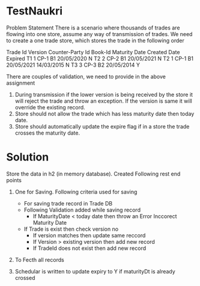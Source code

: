 # TestNaukri

Problem Statement
There is a scenario where thousands of trades are flowing into one store, assume any way of transmission of trades. We need to create a one trade store, which stores the trade in the following order

Trade Id	Version	Counter-Party Id	Book-Id	Maturity Date	Created Date	Expired
T1	1	CP-1	B1	20/05/2020	<today date>	N
T2	2	CP-2	B1	20/05/2021	<today date>	N
T2	1	CP-1	B1	20/05/2021	14/03/2015	N
T3	3	CP-3	B2	20/05/2014	<today date>	Y

There are couples of validation, we need to provide in the above assignment
1.	During transmission if the lower version is being received by the store it will reject the trade and throw an exception. If the version is same it will override the existing record.
2.	Store should not allow the trade which has less maturity date then today date.
3.	Store should automatically update the expire flag if in a store the trade crosses the maturity date.

# Solution

Store the data in h2 (in memory database).
 Created Following rest end points
 1. One for Saving. Following criteria used for saving
      - For saving trade record in Trade DB
       - Following Validation added while saving record
         - If MaturityDate < today date then throw an Error Inccorect Maturity Date
       -  If Trade is exist then check version no
          - If version matches then update same reccord
          - If Version  > existing version then add new record
          - If TradeId does not exist then add new record
          
 2. To Fecth all records
 
 3. Schedular is written to update expiry to Y if maturityDt is already crossed
   
